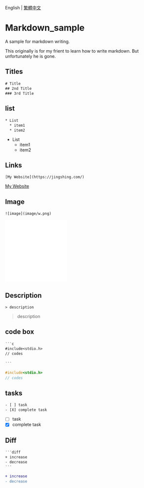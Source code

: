 English | [繁體中文](README_TCH.md)
# Markdown_sample
A sample for markdown writing.

This originally is for my frient to learn how to write markdown. But unfortunately he is gone.

## Titles
```
# Title
## 2nd Title
### 3rd Title
```

## list
```
* List
  * item1
  * item2
```
* List
  * item1
  * item2
## Links
```
[My Website](https://jingshing.com/)
```
[My Website](https://jingshing.com/)
## Image
```
![image](image/w.png)
```
![image](image/w.png)

## Description
```
> description
```
> description

## code box
```
‵‵‵c
#include<stdio.h>
// codes

‵‵‵
```

```c
#include<stdio.h>
// codes

```

## tasks
```
- [ ] task
- [X] complete task
```
- [ ] task
- [X] complete task

## Diff
```
‵‵‵diff
+ increase
- decrease
‵‵‵
```
```diff
+ increase
- decrease
```

